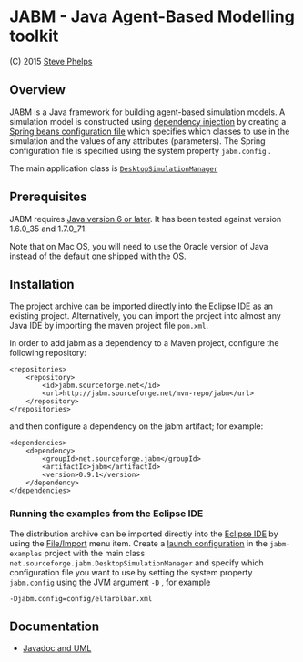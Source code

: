 # JABM - Java Agent-Based Modelling toolkit 

\(C) 2015 [Steve Phelps](http://sphelps.net/)   

Overview
--------

JABM is a Java framework for building agent-based simulation models. A
simulation model is constructed using [dependency
injection](http://martinfowler.com/articles/injection.html) by creating
a [Spring beans configuration
file](http://unmaintainable.wordpress.com/2007/11/01/configuration-with-spring-beans/)
which specifies which classes to use in the simulation and the values of
any attributes (parameters). The Spring configuration file is specified
using the system property `jabm.config` .

The main application class is
[`DesktopSimulationManager`](http://jabm.sourceforge.net/doc/javadoc/net/sourceforge/jabm/DesktopSimulationManager.html)

Prerequisites
-------------

JABM requires [Java version 6 or
later](http://www.java.com/en/download/index.jsp). It has been tested
against version 1.6.0\_35 and 1.7.0\_71.  

Note that on Mac OS, you will need to use the Oracle version of Java instead of 
the default one shipped with the OS.

Installation
------------

The project archive can be imported directly into the Eclipse IDE as an existing 
project.  Alternatively, you can import the project into almost any Java IDE by 
importing the maven project file `pom.xml`.

In order to add jabm as a dependency to a Maven project, configure the following repository:

	<repositories>
		<repository>
			<id>jabm.sourceforge.net</id>
			<url>http://jabm.sourceforge.net/mvn-repo/jabm</url>
		</repository>
	</repositories> 

and then configure a dependency on the jabm artifact; for example:

	<dependencies>
		<dependency>
			<groupId>net.sourceforge.jabm</groupId>
			<artifactId>jabm</artifactId>
			<version>0.9.1</version>
		</dependency>
	</dependencies>
	
### Running the examples from the Eclipse IDE

The distribution archive can be imported directly into the [Eclipse
IDE](http://www.eclipse.org/) by using the
[File/Import](http://help.eclipse.org/helios/index.jsp?topic=/org.eclipse.platform.doc.user/tasks/tasks-importproject.htm)
menu item. Create a [launch
configuration](http://help.eclipse.org/helios/index.jsp?topic=/org.eclipse.jdt.doc.user/tasks/tasks-java-local-configuration.htm)
in the `jabm-examples` project with the main class
`net.sourceforge.jabm.DesktopSimulationManager` and specify which
configuration file you want to use by setting the system property
`jabm.config` using the JVM argument `-D` , for example

`-Djabm.config=config/elfarolbar.xml`

Documentation
-------------

-   [Javadoc and UML](doc/javadoc/index.html)

